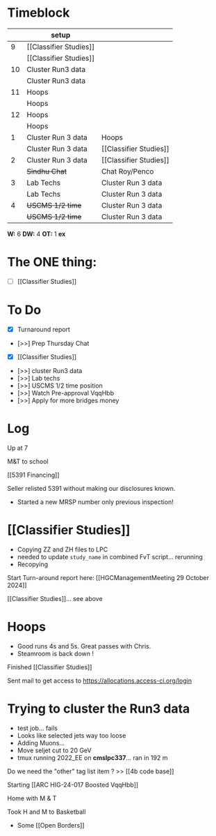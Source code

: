 # Timeblock

|     | setup                  |                        |
| --- | ---------------------- | ---------------------- |
| 9   | [[Classifier Studies]] |                        |
|     | [[Classifier Studies]] |                        |
| 10  | Cluster Run3 data      |                        |
|     | Cluster Run3 data      |                        |
| 11  | Hoops                  |                        |
|     | Hoops                  |                        |
| 12  | Hoops                  |                        |
|     | Hoops                  |                        |
| 1   | Cluster Run 3 data     | Hoops                  |
|     | Cluster Run 3 data     | [[Classifier Studies]] |
| 2   | Cluster Run 3 data     | [[Classifier Studies]] |
|     | ~~Sindhu Chat~~        | Chat Roy/Penco         |
| 3   | Lab Techs              | Cluster Run 3 data     |
|     | Lab Techs              | Cluster Run 3 data     |
| 4   | ~~USCMS 1/2 time~~     | Cluster Run 3 data     |
|     | ~~USCMS 1/2 time~~     | Cluster Run 3 data     |

**W:** 6 
**DW:** 4
**OT:** 1
**ex** 

# The ONE thing: 
- [ ] [[Classifier Studies]]


# To Do
- [x] Turnaround report
- [>>] Prep Thursday Chat
- [x] [[Classifier Studies]]
- [>>] cluster Run3 data
- [>>] Lab techs
- [>>] USCMS 1/2 time position
- [>>] Watch Pre-approval VqqHbb
- [>>] Apply for more bridges money


# Log

Up at 7

M&T to school

[[5391 Financing]]

Seller relisted 5391 without making our disclosures known.  
- Started a new MRSP number only previous inspection!

# [[Classifier Studies]]
- Copying ZZ and ZH files to LPC
- needed to update `study_name` in combined FvT script... rerunning
- Recopying

Start Turn-around report here:
[[HGCManagementMeeting 29 October 2024]]

[[Classifier Studies]]... see above

# Hoops 
- Good runs 4s and 5s.  Great passes with Chris.
- Steamroom is back down !

Finished [[Classifier Studies]] 

Sent mail to get access to https://allocations.access-ci.org/login

# Trying to cluster the Run3 data
- test job... fails
- Looks like selected jets way too loose
- Adding Muons...
- Move seljet cut to 20 GeV
- tmux running 2022_EE on **cmslpc337**... ran in 192 m

Do we need the "other" tag list item ? >> [[4b code base]]

Starting [[ARC HIG-24-017 Boosted VqqHbb]]

Home with M & T 

Took H and M to Basketball
- Some [[Open Borders]]

